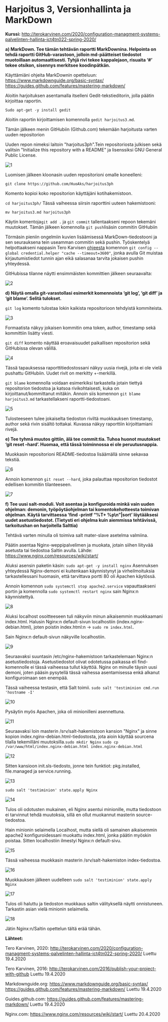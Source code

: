# Harjoitus 3, Versionhallinta ja MarkDown

**Kurssi:** http://terokarvinen.com/2020/configuration-managment-systems-palvelinten-hallinta-ict4tn022-spring-2020/

**a) MarkDown. Tee tämän tehtävän raportti MarkDownina. Helpointa on tehdä raportti GitHub-varastoon, jolloin md-päätteiset tiedostot muotoillaan automaattisesti. Tyhjä rivi tekee kappalejaon, risuaita ‘#’ tekee otsikon, sisennys merkitsee koodinpätkän.**

Käyttämiäni ohjeita MarkDownin opetteluun: 
https://www.markdownguide.org/basic-syntax/ https://guides.github.com/features/mastering-markdown/

Aloitin harjoituksen asentamalla itselleni Gedit-tekstieditorin, jolla päätin kirjoittaa raportin.

`Sudo apt-get -y install gedit`

Aloitin raportin kirjoittamisen komennolla `gedit harjoitus3.md`.

Tämän jälkeen menin GitHubiin (Github.com) tekemään harjoitusta varten uuden repositorion

Uuden repon nimeksi laitoin "harjoitus3ph".Tein repositoriosta julkisen sekä valitsin "Initialize this repository with a README" ja lisenssiksi GNU General Public License.

![1](1.png)

Luomisen jälkeen kloonasin uuden repositorioni omalle koneelleni:

`git clone https://github.com/HuoAks/harjoitus3ph`

Komento kopioi koko repositorion käyttäjäni kotihakemistoon.

`cd harjoitus3ph/`
Tässä vaiheessa siirsin raporttini uuteen hakemistooni:

`mv harjoitus3.md harjoitus3ph`
 
Käytin komentoja`git add .` ja `git commit` tallentaakseni repoon tekemäni muutokset. Tämän jälkeen komennolla `git push`lisäsin commitin GitHubiin

Törmäsin pieniin ongelmiin kuvien lisäämisessä MarkDown-tiedostooni ja  sen seurauksena tein useamman commitin sekä pushin. Työskentelyä helpottaakseni nappasin Tero Karvisen [ohjeesta](http://terokarvinen.com/2016/publish-your-project-with-github) komennon `git config --global credential.helper "cache --timeout=3600"`, jonka avulla Git muistaa kirjautumistiedot tunnin ajan eikä salasanaa tarvita jokaisen pushin yhteydessä.

GitHubissa tilanne näytti ensimmäisten kommittien jälkeen seuraavalta:

![2](2.png)

**d) Näytä omalla git-varastollasi esimerkit komennoista ‘git log’, ‘git diff’ ja ‘git blame’. Selitä tulokset.**

`git log` komento tulostaa lokin kaikista repositorioon tehdyistä kommiteista.

![3](3.png)

Formaatista näkyy jokaisen kommitin oma token, author, timestamp sekä kommittiin lisätty viesti.

`git diff` komento näyttää eroavaisuudet paikallisen repositorion sekä GitHubissa olevan välillä.

![4](4.png)

Tässä tapauksessa raporttitiedostossani näkyy uusia rivejä, joita ei ole vielä pushattu GitHubiin. Uudet rivit on merkitty +-merkillä.

`git blame` komennolla voidaan esimerkiksi tarkastella jotain tiettyä repositorion tiedostoa ja katsoa rivikohtaisesti, kuka on kirjoittanut/kommittanut mitäkin. Annoin siis komennon `git blame harjoitus3.md` tarkastellakseni raportti-tiedostoani.

![5](5.png)

Tulosteeseen tulee jokaiselta tiedoston riviltä muokkauksen timestamp, author sekä rivin sisältö tottakai. Kuvassa näkyy
raporttiin kirjoittamiani rivejä. 

**e) Tee tyhmä muutos gittiin, älä tee commit:tia. Tuhoa huonot muutokset ‘git reset –hard’. Huomaa, että tässä toiminnossa ei ole peruutusnappia.**

Muokkasin repositorioni README-tiedostoa lisäämällä sinne sekavaa tekstiä.

![6](6.png)

Annoin komennon `git reset --hard`, joka palauttaa repositorion tiedostot edellisen kommitin tilanteeseen.

![7](7.png)

**f) Tee uusi salt-moduli. Voit asentaa ja konfiguroida minkä vain uuden ohjelman: demonin, työpöytäohjelman tai komentokehotteesta toimivan ohjelman. Käytä tarvittaessa ‘find -printf “%T+ %p\n”|sort’ löytääksesi uudet asetustiedostot. (Tietysti eri ohjelma kuin aiemmissa tehtävissä, tarkoitushan on harjoitella Salttia)**

Tehtävä varten minulla oli toimiva salt mater-slave asetelma valmiina.

Päätin asentaa Nginx-weppipalvelimen ja muokata, jotain siihen liityvää asetusta tai tiedostoa Saltin avulla. Lähde: https://www.nginx.com/resources/wiki/start/

Aluksi asensin paketin käsin: `sudo apt-get -y install nginx` Asennuksen yhteydessä Nginx-demoni ei kuitenkaan käynnistynyt ja virheilmoituksia tarkastellessani huomasin, että tarvittava portti 80 oli Apachen käytössä.

Annoin komennon `sudo systemctl stop apache2.service` vapauttaakseni portin ja komennolla `sudo systemctl restart nginx` sain Nginx:n käynnistettyä.

![8](8.png)

Aluksi localhost osoitteeseen tuli näkyviin minun aikaisemmin muokkaamani index.html. Halusin Nginx:n default-sivun localhostiin (index.nginx-debian.html), joten poistin index.html:n -> `sudo rm index.html`.

Sain Nginx:n default-sivun näkyville localhostiin.

![9](9.png)

Seuraavaksi suuntasin /etc/nginx-hakemistoon tarkastelemaan Nginx:n asetustiedostoja. Asetustiedostot olivat odotetussa paikassa eli find-komennolle ei tässä vaiheessa tullut käyttöä. Nginx on minulle täysin uusi demoni, joten pääsin pysytellä tässä vaihessa asentamisessa enkä alkanut konfiguroimaan sen enempää.

Tässä vaiheessa testasin, että Salt toimii. `sudo salt 'testiminion cmd.run 'hostname -I'`

![10](10.png)

Pysäytin myös Apachen, joka oli minionilleni asennettuna. 

![11](11.png)

Seuraavaksi loin masterin /srv/salt-hakemistoon kansion "Nginx" ja sinne kopion index.nginx-debian.html-tiedostosta, jota aioin käyttää sourcena tilalla tekemilläni muutoksilla.`sudo mkdir Nginx` `sudo cp /var/www/html/index.nginx-debian.html index.nginx-debian.html`

![12](12.png)

Sitten kansioon init.sls-tiedosto, jonne tein funktiot: pkg.installed, file.managed ja service.running.

![13](13.png)

`sudo salt 'testiminion' state.apply Nginx`

![14](14.png)

Tulos oli odotusten mukainen, eli Nginx asentui minionille, mutta tiedostoon ei tarvinnut tehdä muutoksia, sillä en ollut muokannut masterin source-tiedostoa.

Hain minionin selaimella Localhost, mutta siellä oli samainen aikaisemmin apache2 konfiguroidessani muokattu index.html, jonka päätin myöskin poistaa. Sitten localhostiin ilmestyi Nginx:n default-sivu.

![15](15.png)

Tässä vaiheessa muokkasin masterin /srv/salt-hakemiston index-tiedostoa.

![16](16.png)

Muokkauksen jälkeen uudelleen `sudo salt 'testiminion' state.apply Nginx`

![17](17.png)

Tulos oli haluttu ja tiedoston muokkaus saltin välityksellä näytti onnistuneen. Tarkastin asian vielä minionin selaimella.

![18](18.png)

Jätin Nginx:n/Saltin opettelun tältä erää tähän.

**Lähteet:**

Tero Karvinen, 2020: http://terokarvinen.com/2020/configuration-managment-systems-palvelinten-hallinta-ict4tn022-spring-2020/ Luettu 19.4.2020

Tero Karvinen, 2016: http://terokarvinen.com/2016/publish-your-project-with-github Luettu 19.4.2020

Markdownguide.org: https://www.markdownguide.org/basic-syntax/ https://guides.github.com/features/mastering-markdown/ Luettu 19.4.2020

Guides.github.com: https://guides.github.com/features/mastering-markdown/ Luettu 19.4.2020

Nginx.com: https://www.nginx.com/resources/wiki/start/ Luettu 20.4.2020














